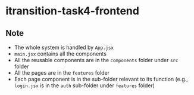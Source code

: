 # itransition-task4-frontend

## Note

- The whole system is handled by `App.jsx`
- `main.jsx` contains all the components
- All the reusable components are in the `components` folder under `src` folder
- All the pages are in the `features` folder
- Each page component is in the sub-folder relevant to its function (e.g., `login.jsx` is in the `auth` sub-folder under `features` folder)
